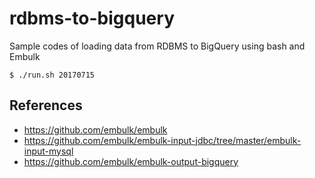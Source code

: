 # rdbms-to-bigquery
Sample codes of loading data from RDBMS to BigQuery using bash and Embulk

```shell
$ ./run.sh 20170715
```

## References
* https://github.com/embulk/embulk
* https://github.com/embulk/embulk-input-jdbc/tree/master/embulk-input-mysql
* https://github.com/embulk/embulk-output-bigquery
